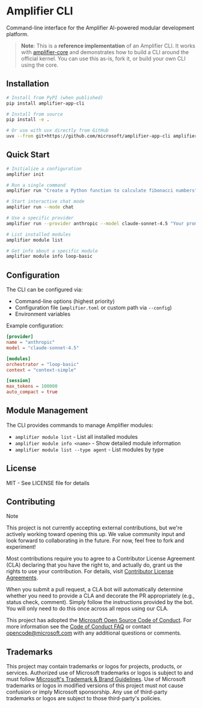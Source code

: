 # Amplifier CLI

Command-line interface for the Amplifier AI-powered modular development platform.

> **Note**: This is a **reference implementation** of an Amplifier CLI. It works with [amplifier-core](https://github.com/microsoft/amplifier-core) and demonstrates how to build a CLI around the official kernel. You can use this as-is, fork it, or build your own CLI using the core.

## Installation

```bash
# Install from PyPI (when published)
pip install amplifier-app-cli

# Install from source
pip install -e .

# Or use with uvx directly from GitHub
uvx --from git+https://github.com/microsoft/amplifier-app-cli amplifier --help
```

## Quick Start

```bash
# Initialize a configuration
amplifier init

# Run a single command
amplifier run "Create a Python function to calculate fibonacci numbers"

# Start interactive chat mode
amplifier run --mode chat

# Use a specific provider
amplifier run --provider anthropic --model claude-sonnet-4.5 "Your prompt"

# List installed modules
amplifier module list

# Get info about a specific module
amplifier module info loop-basic
```

## Configuration

The CLI can be configured via:
- Command-line options (highest priority)
- Configuration file (`amplifier.toml` or custom path via `--config`)
- Environment variables

Example configuration:
```toml
[provider]
name = "anthropic"
model = "claude-sonnet-4.5"

[modules]
orchestrator = "loop-basic"
context = "context-simple"

[session]
max_tokens = 100000
auto_compact = true
```

## Module Management

The CLI provides commands to manage Amplifier modules:

- `amplifier module list` - List all installed modules
- `amplifier module info <name>` - Show detailed module information
- `amplifier module list --type agent` - List modules by type

## License

MIT - See LICENSE file for details

## Contributing

> [!NOTE]
> This project is not currently accepting external contributions, but we're actively working toward opening this up. We value community input and look forward to collaborating in the future. For now, feel free to fork and experiment!

Most contributions require you to agree to a
Contributor License Agreement (CLA) declaring that you have the right to, and actually do, grant us
the rights to use your contribution. For details, visit [Contributor License Agreements](https://cla.opensource.microsoft.com).

When you submit a pull request, a CLA bot will automatically determine whether you need to provide
a CLA and decorate the PR appropriately (e.g., status check, comment). Simply follow the instructions
provided by the bot. You will only need to do this once across all repos using our CLA.

This project has adopted the [Microsoft Open Source Code of Conduct](https://opensource.microsoft.com/codeofconduct/).
For more information see the [Code of Conduct FAQ](https://opensource.microsoft.com/codeofconduct/faq/) or
contact [opencode@microsoft.com](mailto:opencode@microsoft.com) with any additional questions or comments.

## Trademarks

This project may contain trademarks or logos for projects, products, or services. Authorized use of Microsoft
trademarks or logos is subject to and must follow
[Microsoft's Trademark & Brand Guidelines](https://www.microsoft.com/legal/intellectualproperty/trademarks/usage/general).
Use of Microsoft trademarks or logos in modified versions of this project must not cause confusion or imply Microsoft sponsorship.
Any use of third-party trademarks or logos are subject to those third-party's policies.
